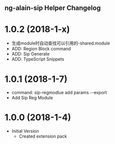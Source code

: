 ## ng-alain-sip Helper Changelog

# 1.0.2 (2018-1-x)

* 生成module时自动查找可以引用的-shared.module
* ADD: Region Block command
* ADD: Sip Generate
* ADD: TypeScript Snippets

# 1.0.1 (2018-1-7)

* command: sip-regmodlue add params --export
* Add Sip Reg Module

# 1.0.0 (2018-1-4)

* Initial Version
  * Created extension pack
